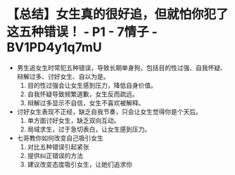 # 【总结】女生真的很好追，但就怕你犯了这五种错误！ - P1 - 7情子 - BV1PD4y1q7mU

-   男生追女生时常犯五种错误，导致长期单身狗，包括目的性过强、自我怀疑、辩解过多、讨好女生、自以为是。
    1.  目的性过强会让女生感到压力，降低自身价值。
    2.  自我怀疑导致频繁道歉，女生反而疏远。
    3.  辩解过多显示不自信，女生不喜欢被解释。
-   讨好女生表现不正经，缺乏自我节奏，只会让女生觉得你是个天后。
    1.  单方面讨好女生，缺乏双向互动。
    2.  局域求生，过于急切表白，让女生感到压力。
-   七哥教你如何改变自己吸引女生
    1.  对比五种错误引起紧张
    2.  提供纠正错误的方法
    3.  建议改变态度吸引女生，让她们追求你
